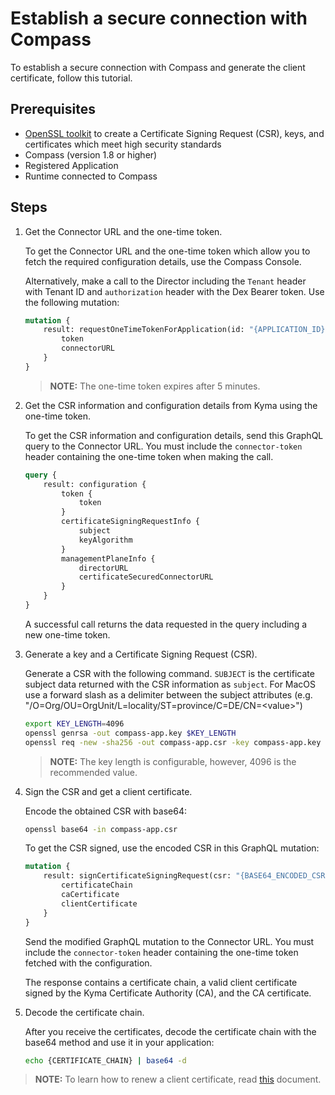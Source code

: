 # Establish a secure connection with Compass

To establish a secure connection with Compass and generate the client certificate, follow this tutorial. 

## Prerequisites

- [OpenSSL toolkit](https://www.openssl.org/docs/man1.0.2/apps/openssl.html) to create a Certificate Signing Request (CSR), keys, and certificates which meet high security standards
- Compass (version 1.8 or higher)
- Registered Application
- Runtime connected to Compass

## Steps

1. Get the Connector URL and the one-time token.

    To get the Connector URL and the one-time token which allow you to fetch the required configuration details, use the Compass Console.
    
    Alternatively, make a call to the Director including the `Tenant` header with Tenant ID and `authorization` header with the Dex Bearer token. Use the following mutation: 
    
    ```graphql
    mutation { 
        result: requestOneTimeTokenForApplication(id: "{APPLICATION_ID}") { 
            token 
            connectorURL 
        }
    }
    ```
   
   > **NOTE:** The one-time token expires after 5 minutes.

2. Get the CSR information and configuration details from Kyma using the one-time token.

    To get the CSR information and configuration details, send this GraphQL query to the Connector URL.
    You must include the `connector-token` header containing the one-time token when making the call.

    ```graphql
    query {
        result: configuration {
            token {
                token
            }
            certificateSigningRequestInfo {
                subject
                keyAlgorithm
            }
            managementPlaneInfo {
                directorURL
                certificateSecuredConnectorURL
            }
        }
    }
    ``` 

    A successful call returns the data requested in the query including a new one-time token.

3. Generate a key and a Certificate Signing Request (CSR).

    Generate a CSR with the following command. `SUBJECT` is the certificate subject data returned with the CSR information as `subject`. 
    For MacOS use a forward slash as a delimiter between the subject attributes (e.g. "/O=Org/OU=OrgUnit/L=locality/ST=province/C=DE/CN=\<value\>")
    
    ```bash
    export KEY_LENGTH=4096
    openssl genrsa -out compass-app.key $KEY_LENGTH
    openssl req -new -sha256 -out compass-app.csr -key compass-app.key -subj "{SUBJECT}"
    ```
   > **NOTE:** The key length is configurable, however, 4096 is the recommended value.

4. Sign the CSR and get a client certificate. 

    Encode the obtained CSR with base64:
    ```bash
    openssl base64 -in compass-app.csr 
    ```

    To get the CSR signed, use the encoded CSR in this GraphQL mutation:
    ```graphql
    mutation {
        result: signCertificateSigningRequest(csr: "{BASE64_ENCODED_CSR}") {
            certificateChain
            caCertificate
            clientCertificate
        }
    }
    ```
   
    Send the modified GraphQL mutation to the Connector URL. You must include the `connector-token` header containing the one-time token fetched with the configuration.

    The response contains a certificate chain, a valid client certificate signed by the Kyma Certificate Authority (CA), and the CA certificate.
    
 5. Decode the certificate chain.
 
    After you receive the certificates, decode the certificate chain with the base64 method and use it in your application: 
    ```bash
    echo {CERTIFICATE_CHAIN} | base64 -d
    ```
    
 >**NOTE:** To learn how to renew a client certificate, read [this](08-02-maintain-secure-connection-with-compass.md) document.